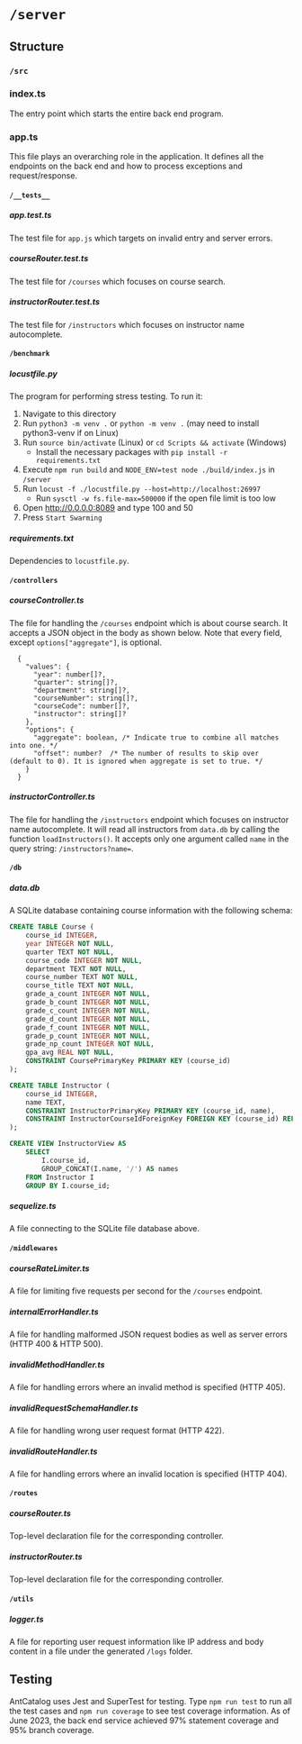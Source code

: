 # `/server`

## Structure
### `/src`
### index.ts
The entry point which starts the entire back end program.

### app.ts
This file plays an overarching role in the application. It defines all the endpoints on the back end and how to process exceptions and request/response.

#### `/__tests__`
##### app.test.ts
The test file for `app.js` which targets on invalid entry and server errors.

##### courseRouter.test.ts
The test file for `/courses` which focuses on course search.

##### instructorRouter.test.ts
The test file for `/instructors` which focuses on instructor name autocomplete.

#### `/benchmark`
##### locustfile.py
The program for performing stress testing. To run it:
1. Navigate to this directory
2. Run `python3 -m venv .` or `python -m venv .` (may need to install python3-venv if on Linux)
3. Run `source bin/activate` (Linux) or `cd Scripts && activate` (Windows)
   + Install the necessary packages with `pip install -r requirements.txt`
4. Execute `npm run build` and `NODE_ENV=test node ./build/index.js` in `/server`
5. Run `locust -f ./locustfile.py --host=http://localhost:26997`
   + Run `sysctl -w fs.file-max=500000` if the open file limit is too low
6. Open http://0.0.0.0:8089 and type 100 and 50
7. Press `Start Swarming`

##### requirements.txt
Dependencies to `locustfile.py`.

#### `/controllers`
##### courseController.ts
The file for handling the `/courses` endpoint which is about course search. It accepts a JSON object in the body as shown below. Note that every field, except `options["aggregate"]`, is optional.
```
  {
    "values": {
      "year": number[]?,
      "quarter": string[]?,
      "department": string[]?,
      "courseNumber": string[]?,
      "courseCode": number[]?,
      "instructor": string[]?
    },
    "options": {
      "aggregate": boolean, /* Indicate true to combine all matches into one. */
      "offset": number?  /* The number of results to skip over (default to 0). It is ignored when aggregate is set to true. */
    }
  }
```

##### instructorController.ts
The file for handling the `/instructors` endpoint which focuses on instructor name autocomplete. It will read all instructors from `data.db` by calling the function `loadInstructors()`. It accepts only one argument called `name` in the query string: `/instructors?name=`.

#### `/db`
##### data.db
A SQLite database containing course information with the following schema:
```sql
CREATE TABLE Course (
    course_id INTEGER,
    year INTEGER NOT NULL,
    quarter TEXT NOT NULL,
    course_code INTEGER NOT NULL,
    department TEXT NOT NULL,
    course_number TEXT NOT NULL,
    course_title TEXT NOT NULL,
    grade_a_count INTEGER NOT NULL,
    grade_b_count INTEGER NOT NULL,
    grade_c_count INTEGER NOT NULL,
    grade_d_count INTEGER NOT NULL,
    grade_f_count INTEGER NOT NULL,
    grade_p_count INTEGER NOT NULL,
    grade_np_count INTEGER NOT NULL,
    gpa_avg REAL NOT NULL,
    CONSTRAINT CoursePrimaryKey PRIMARY KEY (course_id)
);

CREATE TABLE Instructor (
    course_id INTEGER,
    name TEXT,
    CONSTRAINT InstructorPrimaryKey PRIMARY KEY (course_id, name),
    CONSTRAINT InstructorCourseIdForeignKey FOREIGN KEY (course_id) REFERENCES Course(course_id) ON DELETE CASCADE
);

CREATE VIEW InstructorView AS
    SELECT
        I.course_id,
        GROUP_CONCAT(I.name, '/') AS names
    FROM Instructor I
    GROUP BY I.course_id;
```

##### sequelize.ts
A file connecting to the SQLite file database above.

#### `/middlewares`
##### courseRateLimiter.ts
A file for limiting five requests per second for the `/courses` endpoint.

##### internalErrorHandler.ts
A file for handling malformed JSON request bodies as well as server errors (HTTP 400 & HTTP 500).

##### invalidMethodHandler.ts
A file for handling errors where an invalid method is specified (HTTP 405).

##### invalidRequestSchemaHandler.ts
A file for handling wrong user request format (HTTP 422).

##### invalidRouteHandler.ts
A file for handling errors where an invalid location is specified (HTTP 404).

#### `/routes`
##### courseRouter.ts
Top-level declaration file for the corresponding controller.

##### instructorRouter.ts
Top-level declaration file for the corresponding controller.

#### `/utils`
##### logger.ts
A file for reporting user request information like IP address and body content in a file under the generated `/logs` folder.

## Testing
AntCatalog uses Jest and SuperTest for testing. Type `npm run test` to run all the test cases and `npm run coverage` to see test coverage information. As of June 2023, the back end service achieved 97% statement coverage and 95% branch coverage.
